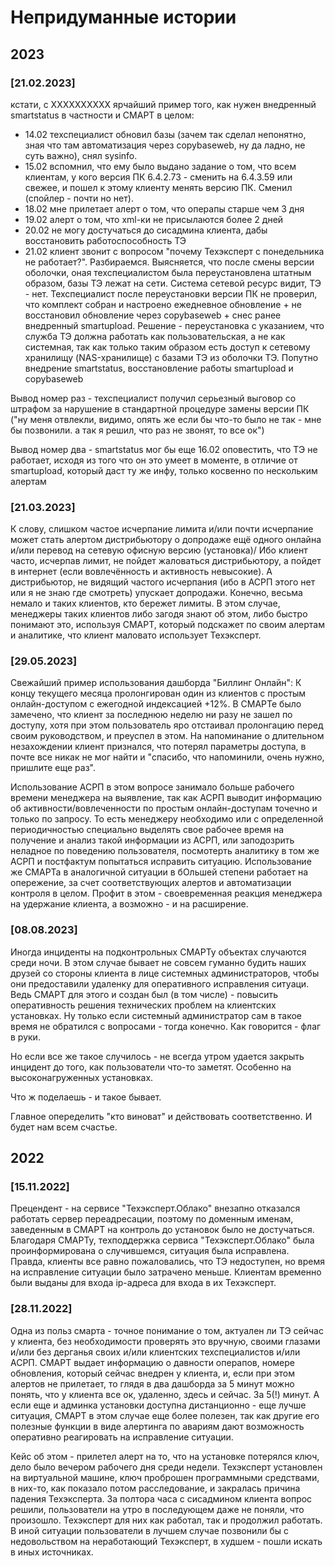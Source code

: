 # Непридуманные истории

## 2023

### [21.02.2023]

кстати, с XXXXXXXXXX ярчайший пример того, как нужен внедренный smartstatus в частности и СМАРТ в целом:
- 14.02 техспециалист обновил базы (зачем так сделал непонятно, зная что там автоматизация через copybaseweb, ну да ладно, не суть важно), снял sysinfo. 
- 15.02 вспомнил, что ему было выдано задание о том, что всем клиентам, у кого версия ПК 6.4.2.73 - сменить на 6.4.3.59 или свежее, и пошел к этому клиенту менять версию ПК. Сменил (спойлер - почти но нет). 
- 18.02 мне прилетает алерт о том, что операпы старше чем 3 дня 
- 19.02 алерт о том, что xml-ки не присылаются более 2 дней 
- 20.02 не могу достучаться до сисадмина клиента, дабы восстановить работоспособность ТЭ
- 21.02 клиент звонит с вопросом "почему Техэксперт с понедельника не работает?". 
Разбираемся. Выясняется, что после смены версии оболочки, оная техспециалистом была переустановлена штатным образом, базы ТЭ лежат на сети. Система сетевой ресурс видит, ТЭ - нет. Техспециалист после переустановки версии ПК не проверил, что комплект собран и настроено ежедневное обновление + не восстановил обновление через copybaseweb + снес ранее внедренный smartupload. Решение - переустановка с указанием, что служба ТЭ должна работать как пользовательская, а не как системная, так как только таким образом есть доступ к сетевому хранилищу (NAS-хранилище) с базами ТЭ из оболочки ТЭ. Попутно внедрение smartstatus, восстановление работы smartupload и copybaseweb

Вывод номер раз - техспециалист получил серьезный выговор со штрафом за нарушение в стандартной процедуре замены версии ПК ("ну меня отвлекли, видимо, опять же если бы что-то было не так - мне бы позвонили. а так я решил, что раз не звонят, то все ок")

Вывод номер два - smartstatus мог бы еще 16.02 оповестить, что ТЭ не работает, исходя из того что он это умеет в моменте, в отличие от smartupload, который даст ту же инфу, только косвенно по нескольким алертам

### [21.03.2023] 

К слову, слишком частое исчерпание лимита и/или почти исчерпание может 
стать алертом дистрибьютору о допродаже ещё одного онлайна и/или перевод на 
сетевую офисную версию (установка)/
Ибо клиент часто, исчерпав лимит, не пойдет жаловаться дистрибьютору, 
а пойдет в интернет (если вовлечённость и активность невысокие).
А дистрибьютор, не видящий частого исчерпания (ибо в АСРП этого нет или я не знаю где смотреть) упускает допродажи.
Конечно, весьма немало и таких клиентов, кто бережет лимиты. 
В этом случае, менеджеры таких клиентов либо загодя знают об этом, либо быстро понимают это, используя СМАРТ, который подскажет по своим алертам и аналитике, что клиент маловато использует Техэксперт.

### [29.05.2023]

Свежайший пример использования дашборда "Биллинг Онлайн":
К концу текущего месяца пролонгирован один из клиентов с простым онлайн-доступом с ежегодной индексацией +12%. 
В СМАРТе было замечено, что клиент за последнюю неделю ни разу не зашел по доступу, хотя при этом пользователь яро отстаивал пролонгацию перед своим руководством, и преуспел в этом. 
На напоминание о длительном незахождении клиент признался, что потерял параметры доступа, в почте все никак не мог найти и "спасибо, что напоминили, очень нужно, пришлите еще раз".

Использование АСРП в этом вопросе занимало больше рабочего времени менеджера на выявление, так как АСРП выводит информацию об активности/вовлеченности по простым онлайн-доступам точечно и только по запросу.
То есть менеджеру необходимо или с определенной периодичностью специально выделять свое рабочее время на получение и анализ такой информации из АСРП, или заподозрить неладное по поведению пользователя, посмотерть аналитику в том же АСРП и постфактум попытаться исправить ситуацию.
Использование же СМАРТа в аналогичной ситуации в бОльшей степени работает на опережение, за счет соответствующих алертов и автоматизации контроля в целом.
Профит в этом - своевременная реакция менеджера на удержание клиента, а возможно - и на расширение.

### [08.08.2023]

Иногда инциденты на подконтрольных СМАРТу объектах случаются среди ночи.
В этом случае бывает не совсем гуманно будить наших друзей со стороны клиента в лице системных администраторов, чтобы они предоставили удаленку для оперативного исправления ситуаци.
Ведь СМАРТ для этого и создан был (в том числе) - повысить оперативность решения технических проблем на клиентских установках.
Ну только если системный администратор сам в такое время не обратился с вопросами - тогда конечно.
Как говорится - флаг в руки.

Но если все же такое случилось - не всегда утром удается закрыть инцидент до того, как пользователи что-то заметят.
Особенно на высоконагруженных установках.

Что ж поделаешь - и такое бывает.

Главное опеределить "кто виноват" и действовать соответственно.
И будет нам всем счастье.

## 2022

### [15.11.2022]

Прецендент - на сервисе "Техэксперт.Облако" внезапно отказался работать сервер переадресации,
поэтому по доменным именам, заведенным в СМАРТ на контроль до установок было не достучаться.
Благодаря СМАРТу, техподдержка сервиса "Техэксперт.Облако" была проинформирована о случившемся, ситуация была исправлена.
Правда, клиенты все равно пожаловались, что ТЭ недоступен, но время на исправление ситуации было затрачено меньше.
Клиентам временно были выданы для входа ip-адреса для входа в их Техэксперт.

### [28.11.2022]

Одна из польз смарта - точное понимание о том, актуален ли ТЭ сейчас у клиента,
без необходимости проверять это вручную, своими глазами и/или без дерганья своих 
и/или клиентских техспециалистов и/или АСРП. СМАРТ выдает информацию о давности операпов,
номере обновления, который сейчас внедрен у клиента, и, если при этом алертов не 
прилетает, то глядя в два дашборда за 5 минут можно понять, что у клиента все ок,
удаленно, здесь и сейчас. За 5(!) минут.
А если еще и админка установки доступна дистанционно - еще лучше ситуация, СМАРТ в этом случае 
еще более полезен, так как другие его полезные функции в виде алертинга по авариям дают 
возможность оперативно реагировать на исправление ситуации. 

Кейс об этом - прилетел алерт на то, что на установке потерялся ключ, дело было вечером рабочего дня среди недели.
Техэксперт установлен на виртуальной машине, ключ проброшен программными средствами, в них-то, как показало потом расследование,
и закралась причина падения Техэксперта. За полтора часа с сисадмином клиента вопрос решили, пользователи на утро в последующем даже не 
поняли, что произошло. Техэксперт для них как работал, так и продолжил работать. 
В иной ситуации пользователи в лучшем случае позвонили бы с недовольством на неработающий Техэксперт, в худшем - пошли искать в иных источниках.


